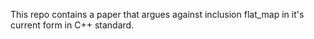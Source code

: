 This repo contains a paper that argues against inclusion flat_map in it's current form in C++ standard.
